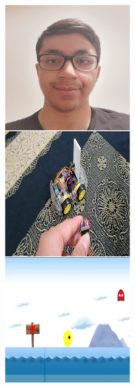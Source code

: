 <img src="Photo of Me.jpg" alt="Photo of me" style="width: 400px; height: 400px;"/>
<img src="Gesture Controlled Robot Image.jpg" alt="Photo of Gesture Controlled Robot" style="width: 400px; height: 400px;"/>
<img src="Unity Game Image.jpg" alt="Photo of Unity Game" style="width: 400px; height: 400px;"/>
